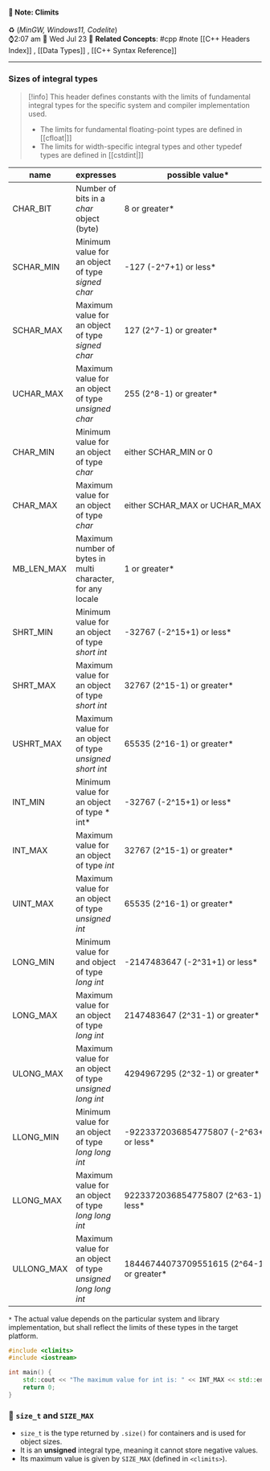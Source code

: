 #### 📝 Note: Climits 
 ♻️ (*MinGW, Windows11, Codelite*)   
 ⌚2:07 am  📆 Wed Jul 23
 🔗 **Related Concepts**: #cpp #note [[C++ Headers Index]] , [[Data Types]] , [[C++ Syntax Reference]]
___
### Sizes of integral types

>[!info]
>This header defines constants with the limits of fundamental integral types for the specific system and compiler implementation used.
> - The limits for fundamental floating-point types are defined in [[cfloat|<cfloat>]]
> - The limits for width-specific integral types and other typedef types are defined in [[cstdint|<cstdint>]]


| name       | expresses                                                    | possible value*                           |
| ---------- | ------------------------------------------------------------ | ----------------------------------------- |
| CHAR_BIT   | Number of bits in a *char* object (byte)                     | 8 or greater*                             |
| SCHAR_MIN  | Minimum value for an object of type *signed char*            | -127 (-2^7+1) or less*                    |
| SCHAR_MAX  | Maximum value for an object of type *signed char*            | 127 (2^7-1) or greater*                   |
| UCHAR_MAX  | Maximum value for an object of type *unsigned char*          | 255 (2^8-1) or greater*                   |
| CHAR_MIN   | Minimum value for an object of type *char*                   | either SCHAR_MIN or 0                     |
| CHAR_MAX   | Maximum value for an object of type *char*                   | either SCHAR_MAX or UCHAR_MAX             |
| MB_LEN_MAX | Maximum number of bytes in multi character, for any locale   | 1 or greater*                             |
| SHRT_MIN   | Minimum value for an object of type *short int*              | -32767 (-2^15+1) or less*                 |
| SHRT_MAX   | Maximum value for an object of type *short int*              | 32767 (2^15-1) or greater*                |
| USHRT_MAX  | Maximum value for an object of type *unsigned short int*     | 65535 (2^16-1) or greater*                |
| INT_MIN    | Minimum value for an object of type * int*                   | -32767 (-2^15+1) or less*                 |
| INT_MAX    | Maximum value for an object of type *int*                    | 32767 (2^15-1) or greater*                |
| UINT_MAX   | Maximum value for an object of type *unsigned int*           | 65535 (2^16-1) or greater*                |
| LONG_MIN   | Minimum value for and object of type *long int*              | -2147483647 (-2^31+1) or less*            |
| LONG_MAX   | Maximum value for an object of type *long int*               | 2147483647 (2^31-1) or greater*           |
| ULONG_MAX  | Maximum value for an object of type *unsigned long int*      | 4294967295 (2^32-1) or greater*           |
| LLONG_MIN  | Minimum value for an object of type *long long int*          | -9223372036854775807 (-2^63+1) or less*   |
| LLONG_MAX  | Maximum value for an object of type *long long int*          | 9223372036854775807 (2^63-1) or less*     |
| ULLONG_MAX | Maximum value for an object of type *unsigned long long int* | 18446744073709551615 (2^64-1) or greater* |
`*` The actual value depends on the particular system and library implementation, but shall reflect the limits of these types in the target platform.

```cpp title:PracticalUsage
#include <climits>
#include <iostream>

int main() {
    std::cout << "The maximum value for int is: " << INT_MAX << std::endl;
    return 0;
}
```

### 🔹 `size_t` and `SIZE_MAX`

- `size_t` is the type returned by `.size()` for containers and is used for object sizes.
- It is an **unsigned** integral type, meaning it cannot store negative values.
- Its maximum value is given by `SIZE_MAX` (defined in `<climits>`).